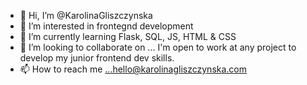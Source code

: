 - 👋 Hi, I’m @KarolinaGliszczynska
- 👀 I’m interested in frontegnd development
- 🌱 I’m currently learning Flask, SQL, JS, HTML & CSS
- 💞️ I’m looking to collaborate on ... I'm open to work at any project to develop my junior frontend dev skills.
- 📫 How to reach me ...hello@karolinagliszczynska.com

<!---
KarolinaGliszczynska/KarolinaGliszczynska is a ✨ special ✨ repository because its `README.md` (this file) appears on your GitHub profile.
You can click the Preview link to take a look at your changes.
--->
